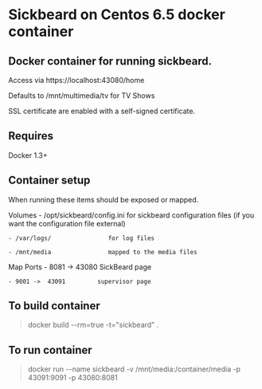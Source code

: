# Sickbeard on Centos 6.5 docker container

## Docker container for running sickbeard.
  
  Access via https://localhost:43080/home

  Defaults to /mnt/multimedia/tv for TV Shows
  
  SSL certificate are enabled with a self-signed certificate.

## Requires 
  Docker 1.3+

## Container setup

  When running these items should be exposed or mapped.
  
  Volumes
    - /opt/sickbeard/config.ini for sickbeard configuration files (if you want the configuration file external)
  
    - /var/logs/                for log files
  
    - /mnt/media                mapped to the media files

  Map Ports
    - 8081 ->  43080         SickBeard page
  
    - 9001 ->  43091         supervisor page

## To build container

  > docker build --rm=true -t="sickbeard" .

## To run container

  > docker run --name sickbeard -v /mnt/media:/container/media  -p 43091:9091 -p 43080:8081